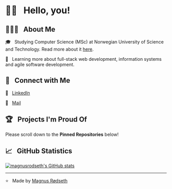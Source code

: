 <h1> 👋🏼 &nbsp; Hello, you!</h1>

<h2> 👨🏻‍💻 &nbsp; About Me</h2>

🎓 &nbsp; Studying Computer Science (MSc) at Norwegian University of Science and Technology. Read more about it [here](https://www.ntnu.edu/studies/bit).  

🌱 &nbsp; Learning more about full-stack web development, information systems and agile software development.

<h2> 🤝 &nbsp; Connect with Me </h2>

👔 &nbsp; <a href="https://www.linkedin.com/in/magnus-rodseth/">LinkedIn</a>  

📨 &nbsp; <a href="mailto:magnus.rodseth@gmail.com">Mail</a>  

<h2> 🏆 &nbsp; Projects I'm Proud Of</h2>

Please scroll down to the **Pinned Repositories** below!

<h2> 📈 &nbsp; GitHub Statistics </h2>

[![magnusrodseth's GitHub stats](https://github-readme-stats.vercel.app/api?username=magnusrodseth&count_private=true&show_icons=true&theme=tokyonight)](https://github.com/magnusrodseth/github-readme-stats)  

<hr>

⭐️ &nbsp; Made by [Magnus Rødseth](https://github.com/magnusrodseth)  

